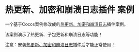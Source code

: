 # 热更新、加密和崩溃日志插件 案例

一个基于Cocos案例修改成的[热更新、加密和崩溃日志](https://store.cocos.com/app/detail/3893)插件案例。

该案例演示了热更新、子包更新和崩溃日志等功能！

注意：安装[热更新、加密和崩溃日志](https://store.cocos.com/app/detail/3893)插件后才能正常使用！